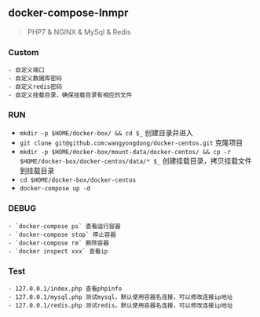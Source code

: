 ## docker-compose-lnmpr

> PHP7 & NGINX & MySql & Redis

### Custom
    
    - 自定义端口
    - 自定义数据库密码
    - 自定义redis密码
    - 自定义挂载目录，确保挂载目录有相应的文件
    
### RUN

   - `mkdir -p $HOME/docker-box/ && cd $_`  创建目录并进入
   - `git clone git@github.com:wangyongdong/docker-centos.git` 克隆项目
   - `mkdir -p $HOME/docker-box/mount-data/docker-centos/ && cp -r $HOME/docker-box/docker-centos/data/* $_` 创建挂载目录，拷贝挂载文件到挂载目录
   - `cd $HOME/docker-box/docker-centos`
   - `docker-compose up -d`
    
### DEBUG

    - `docker-compose ps` 查看运行容器
    - `docker-compose stop` 停止容器
    - `docker-compose rm` 删除容器
    - `docker inspect xxx` 查看ip
    
### Test

    - 127.0.0.1/index.php 查看phpinfo
    - 127.0.0.1/mysql.php 测试mysql，默认使用容器名连接，可以修改连接ip地址
    - 127.0.0.1/redis.php 测试redis，默认使用容器名连接，可以修改连接ip地址

